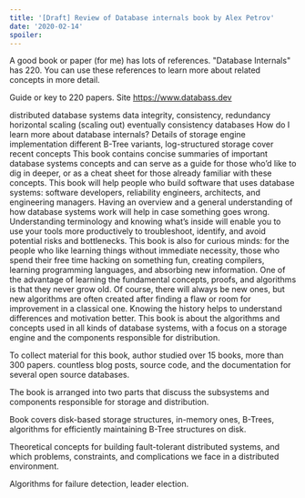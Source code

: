 ```yaml
---
title: '[Draft] Review of Database internals book by Alex Petrov'
date: '2020-02-14'
spoiler: 
---
```


A good book or paper (for me) has lots of references. "Database Internals" has 220. You can use these references to learn more about related concepts in more detail.

Guide or key to 220 papers. Site https://www.databass.dev

distributed database systems
data integrity, consistency, redundancy
horizontal scaling (scaling out)
eventually consistency databases
How do I learn more about database internals?
Details of storage engine implementation
different B-Tree variants,
log-structured storage
cover recent concepts
This book contains concise summaries of important database systems concepts and can serve as a guide for those who’d like to dig in deeper, or as a cheat sheet for those already familiar with these concepts.
This book will help people who build software that uses database systems: software developers, reliability engineers, architects, and engineering managers.
Having an overview and a general understanding of how database systems work will help in case something goes wrong. Understanding terminology and knowing what’s inside will enable you to use your tools more productively to troubleshoot, identify, and avoid potential risks and bottlenecks.
This book is also for curious minds: for the people who like learning things without immediate necessity, those who spend their free time hacking on something fun, creating compilers, learning programming languages, and absorbing new information.
One of the advantage of learning the fundamental concepts, proofs, and algorithms is that they never grow old. Of course, there will always be new ones, but new algorithms are often created after finding a flaw or room for improvement in a classical one. Knowing the history helps to understand differences and motivation better.
This book is about the algorithms and concepts used in all kinds of database systems, with a focus on a storage engine and the components responsible for distribution.

To collect material for this book, author studied over 15 books, more than 300 papers. countless blog posts, source code, and the documentation for several open source databases.

The book is arranged into two parts that discuss the subsystems and components responsible for storage and distribution.

Book covers disk-based storage structures, in-memory ones, B-Trees, algorithms for efficiently maintaining B-Tree structures on disk.

Theoretical concepts for building fault-tolerant distributed systems, and which problems, constraints, and complications we face in a distributed environment.

Algorithms for failure detection, leader election.
